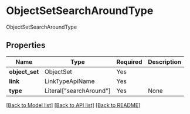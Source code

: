 # ObjectSetSearchAroundType

ObjectSetSearchAroundType

## Properties
| Name | Type | Required | Description |
| ------------ | ------------- | ------------- | ------------- |
**object_set** | ObjectSet | Yes |  |
**link** | LinkTypeApiName | Yes |  |
**type** | Literal["searchAround"] | Yes | None |


[[Back to Model list]](../../../README.md#models-v2-link) [[Back to API list]](../../../README.md#apis-v2-link) [[Back to README]](../../../README.md)
